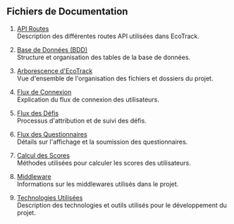 ## Fichiers de Documentation

1. [API Routes](./API_routes.md)  
   Description des différentes routes API utilisées dans EcoTrack.

2. [Base de Données (BDD)](./BDD.md)  
   Structure et organisation des tables de la base de données.

3. [Arborescence d'EcoTrack](./EcoTrack_structure.md)  
   Vue d'ensemble de l'organisation des fichiers et dossiers du projet.

4. [Flux de Connexion](./Flux_Connexion.md)  
   Explication du flux de connexion des utilisateurs.

5. [Flux des Défis](./Flux_Defis.md)  
   Processus d'attribution et de suivi des défis.

6. [Flux des Questionnaires](./Flux_Questionnnaire.md)  
   Détails sur l'affichage et la soumission des questionnaires.

7. [Calcul des Scores](./Flux_Scores.md)  
   Méthodes utilisées pour calculer les scores des utilisateurs.

8. [Middleware](./Middleware.md)  
   Informations sur les middlewares utilisés dans le projet.

9. [Technologies Utilisées](./technos.md)  
   Description des technologies et outils utilisés pour le développement du projet.